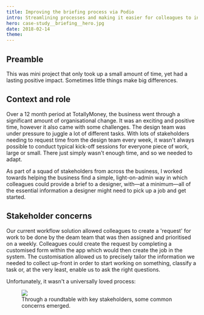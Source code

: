 ```yaml
---
title: Improving the briefing process via Podio
intro: Streamlining processes and making it easier for colleagues to initialise design briefs.
hero: case-study__briefing__hero.jpg
date: 2018-02-14
theme: 
---
```



## Preamble

This was mini project that only took up a small amount of time, yet had a lasting positive impact. Sometimes little things make big differences. 

## Context and role

Over a 12 month period at TotallyMoney, the business went through a significant amount of organisational change. It was an exciting and positive time, however it also came with some challenges. The design team was under pressure to juggle a lot of different tasks. With lots of stakeholders needing to request time from the design team every week, it wasn't always possible to conduct typical kick-off sessions for everyone piece of work, large or small. There just simply wasn't enough time, and so we needed to adapt.

As part of a squad of stakeholders from across the business, I worked towards helping the business find a simple, light-on-admin way in which colleagues could provide a brief to a designer, with—at a minimum—all of the essential information a designer might need to pick up a job and get started. 

## Stakeholder concerns

Our current workflow solution allowed colleagues to create a 'request' for work to be done by the deam team that was then assigned and prioritised on a weekly. Colleagues could create the request by completing a customised form within the app which would then create the job in the system. The customisation allowed us to precisely tailor the information we needed to collect up-front in order to start working on something, classify a task or, at the very least, enable us to ask the right questions. 

Unfortunately, it wasn't a universally loved process: 

<figure>
	<img src="/_assets/img/case-study__briefing__issues.jpg" />
	<figcaption>Through a roundtable with key stakeholders, some common concerns emerged.</figcaption>
</figure>